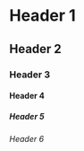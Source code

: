 # Header 1
## Header 2
### Header 3 
#### Header 4 ####
##### Header 5 #####
###### Header 6 ######
